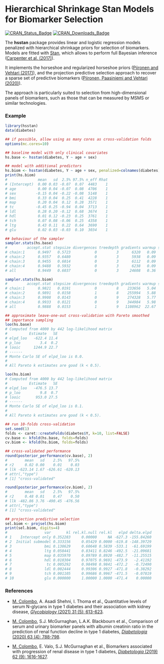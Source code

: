 # Hierarchical Shrinkage Stan Models for Biomarker Selection

[![CRAN\_Status\_Badge](https://www.r-pkg.org/badges/version/hsstan)](https://cran.r-project.org/package=hsstan)
[![CRAN\_Downloads\_Badge](https://cranlogs.r-pkg.org/badges/hsstan)](https://cran.r-project.org/package=hsstan)

The **hsstan** package provides linear and logistic regression models penalized
with hierarchical shrinkage priors for selection of biomarkers. Models are
fitted with [Stan](https://mc-stan.org), which allows to perform full Bayesian
inference ([Carpenter et al. (2017)](https://doi.org/10.18637/jss.v076.i01)).

It implements the horseshoe and regularized horseshoe priors ([Piironen and
Vehtari (2017)](https://doi.org/10.1214/17-EJS1337SI)), and the projection
predictive selection approach to recover a sparse set of predictive biomarkers
([Piironen, Paasiniemi and Vehtari (2020)](https://doi.org/10.1214/20-EJS1711)).

The approach is particularly suited to selection from high-dimensional panels
of biomarkers, such as those that can be measured by MSMS or similar technologies.

### Example

```r
library(hsstan)
data(diabetes)

## if possible, allow using as many cores as cross-validation folds
options(mc.cores=10)

## baseline model with only clinical covariates
hs.base <- hsstan(diabetes, Y ~ age + sex)

## model with additional predictors
hs.biom <- hsstan(diabetes, Y ~ age + sex, penalized=colnames(diabetes)[3:10])
print(hs.biom)
#              mean   sd  2.5% 97.5% n_eff Rhat
# (Intercept)  0.00 0.03 -0.07  0.07  4483    1
# age          0.00 0.04 -0.07  0.08  4706    1
# sex         -0.15 0.04 -0.22 -0.08  5148    1
# bmi          0.33 0.04  0.25  0.41  4228    1
# map          0.20 0.04  0.12  0.28  3571    1
# tc          -0.45 0.25 -0.94  0.04  3713    1
# ldl          0.28 0.20 -0.12  0.68  3674    1
# hdl          0.01 0.12 -0.23  0.25  3761    1
# tch          0.07 0.08 -0.06  0.25  4358    1
# ltg          0.43 0.11  0.22  0.64  3690    1
# glu          0.02 0.03 -0.03  0.10  3034    1

## behaviour of the sampler
sampler.stats(hs.base)
#         accept.stat stepsize divergences treedepth gradients warmup sample
# chain:1      0.9497   0.5723           0         3      6320   0.09   0.08
# chain:2      0.9357   0.6480           0         3      5938   0.09   0.08
# chain:3      0.9455   0.6014           0         3      6112   0.09   0.08
# chain:4      0.9488   0.5932           0         3      6238   0.09   0.08
# all          0.9449   0.6037           0         3     24608   0.36   0.32

sampler.stats(hs.biom)
#         accept.stat stepsize divergences treedepth gradients warmup sample
# chain:1      0.9821   0.0191           0         8    233656   5.04   4.28
# chain:2      0.9891   0.0158           1         8    255994   5.88   4.72
# chain:3      0.9908   0.0143           0         9    274328   5.77   5.14
# chain:4      0.9933   0.0121           0         9    344984   5.98   6.70
# all          0.9888   0.0153           1         9   1108962  22.67  20.84

## approximate leave-one-out cross-validation with Pareto smoothed
## importance sampling
loo(hs.base)
# Computed from 4000 by 442 log-likelihood matrix
#          Estimate   SE
# elpd_loo   -622.4 11.4
# p_loo         3.4  0.2
# looic      1244.9 22.7
# ------
# Monte Carlo SE of elpd_loo is 0.0.
#
# All Pareto k estimates are good (k < 0.5).

loo(hs.biom)
# Computed from 4000 by 442 log-likelihood matrix
#          Estimate   SE
# elpd_loo   -476.5 13.7
# p_loo         9.8  0.7
# looic       953.0 27.5
# ------
# Monte Carlo SE of elpd_loo is 0.1.
#
# All Pareto k estimates are good (k < 0.5).

## run 10-folds cross-validation
set.seed(1)
folds <- caret::createFolds(diabetes$Y, k=10, list=FALSE)
cv.base <- kfold(hs.base, folds=folds)
cv.biom <- kfold(hs.biom, folds=folds)

## cross-validated performance
round(posterior_performance(cv.base), 2)
#        mean   sd    2.5%   97.5%
# r2     0.02 0.00    0.01    0.03
# llk -623.14 1.67 -626.61 -620.13
# attr(,"type")
# [1] "cross-validated"

round(posterior_performance(cv.biom), 2)
#        mean   sd    2.5%   97.5%
# r2     0.48 0.01    0.47    0.50
# llk -482.86 3.76 -490.45 -476.56
# attr(,"type")
# [1] "cross-validated"

## projection predictive selection
sel.biom <- projsel(hs.biom)
print(sel.biom, digits=4)
#                 var       kl rel.kl.null rel.kl   elpd delta.elpd
# 1    Intercept only 0.352283     0.00000     NA -627.3 -155.84260
# 2  Initial submodel 0.333156     0.05429 0.0000 -619.8 -148.39729
# 3               bmi 0.138629     0.60648 0.5839 -533.1  -61.69199
# 4               ltg 0.058441     0.83411 0.8246 -492.5  -21.09681
# 5               map 0.035970     0.89789 0.8920 -482.7  -11.25515
# 6               hdl 0.010304     0.97075 0.9691 -473.9   -2.41192
# 7                tc 0.005292     0.98498 0.9841 -472.2   -0.72490
# 8               ldl 0.002444     0.99306 0.9927 -471.8   -0.38292
# 9               tch 0.001105     0.99686 0.9967 -471.5   -0.07819
# 10              glu 0.000000     1.00000 1.0000 -471.4    0.00000
```

### References

* [M. Colombo][mcol], A. Asadi Shehni, I. Thoma et al.,
  Quantitative levels of serum N-glycans in type 1 diabetes and their
  association with kidney disease,
  [_Glycobiology_ (2021) 31 (5): 613-623](https://doi.org/10.1093/glycob/cwaa106).

* [M. Colombo][mcol], S.J. McGurnaghan, L.A.K. Blackbourn et al.,
  Comparison of serum and urinary biomarker panels with albumin creatinin
  ratio in the prediction of renal function decline in type 1 diabetes,
  [_Diabetologia_ (2020) 63 (4): 788-798](https://doi.org/10.1007/s00125-019-05081-8).

* [M. Colombo][mcol], E. Valo, S.J. McGurnaghan et al.,
  Biomarkers associated with progression of renal disease in type 1 diabetes,
  [_Diabetologia_ (2019) 62 (9): 1616-1627](https://doi.org/10.1007/s00125-019-4915-0).

[mcol]: https://github.com/mcol
